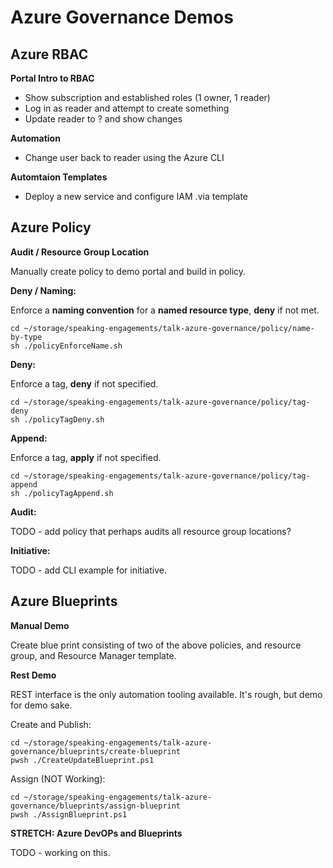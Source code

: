 # Azure Governance Demos

## Azure RBAC

**Portal Intro to RBAC**

- Show subscription and established roles (1 owner, 1 reader)
- Log in as reader and attempt to create something
- Update reader to ? and show changes

**Automation**

- Change user back to reader using the Azure CLI

**Automtaion Templates**

- Deploy a new service and configure IAM .via template

## Azure Policy

**Audit / Resource Group Location**

Manually create policy to demo portal and build in policy.

**Deny / Naming:**

Enforce a **naming convention** for a **named resource type**, **deny** if not met.

```
cd ~/storage/speaking-engagements/talk-azure-governance/policy/name-by-type
sh ./policyEnforceName.sh
```

**Deny:**

Enforce a tag, **deny** if not specified.

```
cd ~/storage/speaking-engagements/talk-azure-governance/policy/tag-deny
sh ./policyTagDeny.sh
```

**Append:**

Enforce a tag, **apply** if not specified.

```
cd ~/storage/speaking-engagements/talk-azure-governance/policy/tag-append
sh ./policyTagAppend.sh
```

**Audit:**

TODO - add policy that perhaps audits all resource group locations?

**Initiative:**

TODO - add CLI example for initiative.

## Azure Blueprints

**Manual Demo**

Create blue print consisting of two of the above policies, and resource group, and Resource Manager template.

**Rest Demo**

REST interface is the only automation tooling available. It's rough, but demo for demo sake.

Create and Publish:

```
cd ~/storage/speaking-engagements/talk-azure-governance/blueprints/create-blueprint
pwsh ./CreateUpdateBlueprint.ps1
```

Assign (NOT Working):

```
cd ~/storage/speaking-engagements/talk-azure-governance/blueprints/assign-blueprint
pwsh ./AssignBlueprint.ps1
```

**STRETCH: Azure DevOPs and Blueprints**

TODO - working on this.